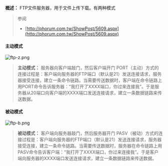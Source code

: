 **概述：** FTP文件服务器，用于文件上传下载。有两种模式
> 参阅
> - [http://phorum.com.tw/ShowPost/5609.aspx](http://phorum.com.tw/ShowPost/5609.aspx)



#### 主动模式
![ftp-z.png](https://cdn.nlark.com/yuque/0/2020/png/2623495/1602319872021-47815e9c-5c5d-4084-8a28-feca9d000d93.png#align=left&display=inline&height=409&margin=%5Bobject%20Object%5D&name=ftp-z.png&originHeight=409&originWidth=426&size=73764&status=done&style=none&width=426)
> **主动模式：** 服务器向客户端敲门，然后客户端开门
> PORT（主动）方式的连接过程是：客户端向服务器的FTP端口（默认是21）发送连接请求，服务器接受连接，建立一条命令链路。当需要传送数据时，客户端在命令链路上用PORT命令告诉服务器：“我打开了XXXX端口，你过来连接我”。于是服务器从20端口向客户端的XXXX端口发送连接请求，建立一条数据链路来传送数据。

#### 被动模式
![ftp-b.png](https://cdn.nlark.com/yuque/0/2020/png/2623495/1602319912347-d95e537a-e8cf-4a40-8af8-e50e2b32051a.png#align=left&display=inline&height=415&margin=%5Bobject%20Object%5D&name=ftp-b.png&originHeight=415&originWidth=526&size=88078&status=done&style=none&width=526)
> **被动模式：** 客户端向服务器敲门，然后服务器开门
> PASV（被动）方式的连接过程是：客户端向服务器的FTP端口（默认是21）发送连接请求，服务器接受连接，建立一条命令链路。当需要传送数据时，服务器在命令链路上用PASV命令告诉客户端：“我打开了XXXX端口，你过来连接我”。于是客户端向服务器的XXXX端口发送连接请求，建立一条数据链路来传送数据。
